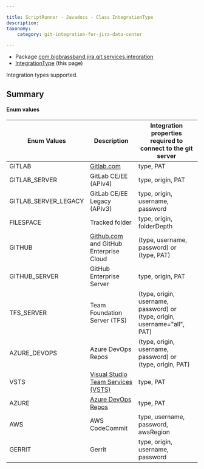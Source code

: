 ```yaml
---

title: ScriptRunner - Javadocs - Class IntegrationType
description:
taxonomy:
    category: git-integration-for-jira-data-center

---
```


* Package [com.bigbrassband.jira.git.services.integration](#)
* [IntegrationType](#) (this page)

Integration types supported.


## Summary
#### Enum values

| Enum Values | Description | Integration properties required to connect to the git server |
| --- | --- | --- |
| GITLAB | [Gitlab.com](http://gitlab.com) | type, PAT |
| GITLAB_SERVER | GitLab CE/EE (APIv4) | type, origin, PAT |
| GITLAB_SERVER_LEGACY | GitLab CE/EE Legacy (APIv3) | type, origin, username, password |
| FILESPACE | Tracked folder | type, origin, folderDepth |
| GITHUB | [Github.com](http://github.com) and GitHub Enterprise Cloud | (type, username, password) or (type, PAT) |
| GITHUB_SERVER | GitHub Enterprise Server | type, origin, PAT |
| TFS_SERVER | Team Foundation Server (TFS) | (type, origin, username, password) or (type, origin, username="all", PAT) |
| AZURE_DEVOPS | Azure DevOps Repos | (type, origin, username, password) or (type, origin, PAT)|
| VSTS | [Visual Studio Team Services (VSTS)](https://visualstudio.com) | type, PAT |
| AZURE | [Azure DevOps Repos](https://dev.azure.com) | type, PAT |
| AWS | AWS CodeCommit | type, username, password, awsRegion |
| GERRIT | Gerrit | type, origin, username, password |

